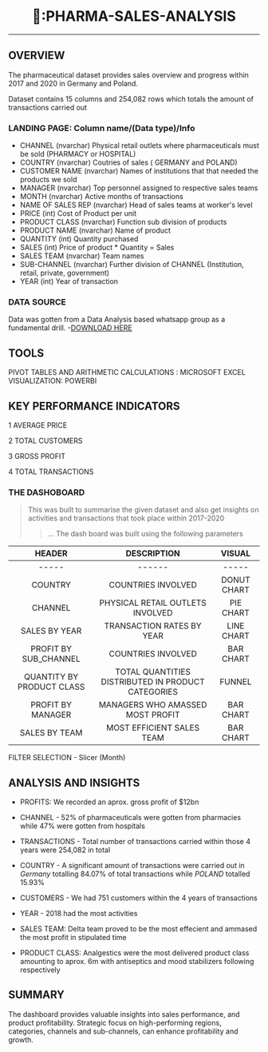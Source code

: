 # <h1 align="center">💊:PHARMA-SALES-ANALYSIS</h1>
------------------------


## OVERVIEW
The pharmaceutical dataset provides sales overview and progress within 2017 and 2020 in Germany and Poland.

Dataset contains 15 columns and 254,082 rows which totals the amount of transactions carried out




### LANDING PAGE: Column name/(Data type)/Info
* CHANNEL (nvarchar)
  Physical retail outlets where pharmaceuticals must be sold (PHARMACY or HOSPITAL)
* COUNTRY (nvarchar)
  Coutries of sales ( GERMANY and POLAND)
* CUSTOMER NAME (nvarchar)
  Names of institutions that that needed the products we sold
* MANAGER (nvarchar)
  Top personnel assigned to respective sales teams 
* MONTH (nvarchar)
  Active months of transactions
* NAME OF SALES REP (nvarchar)
  Head of sales teams at worker's level
* PRICE (int)
  Cost of Product per unit
* PRODUCT CLASS (nvarchar)
  Function sub division of products
* PRODUCT NAME (nvarchar)
  Name of product
* QUANTITY (int)
  Quantity purchased
* SALES (int)
  Price of product * Quantity = Sales
* SALES TEAM (nvarchar)
  Team names
* SUB-CHANNEL (nvarchar)
  Further division of CHANNEL (Institution, retail, private, government)
* YEAR (int)
Year of transaction


### DATA SOURCE

Data was gotten from a Data Analysis based whatsapp group as a fundamental drill. -[DOWNLOAD HERE](https://t.co/eFcaQbfoOk)



## TOOLS

PIVOT TABLES AND ARITHMETIC CALCULATIONS : MICROSOFT EXCEL
VISUALIZATION: POWERBI  

## KEY PERFORMANCE INDICATORS


  1 AVERAGE PRICE
  
  2 TOTAL CUSTOMERS
  
  3 GROSS PROFIT
  
  4 TOTAL TRANSACTIONS  

  ### THE DASHOBOARD
 >  This was built to summarise the given dataset and also get insights on activities and transactions that took place within 2017-2020
>> ... The dash board was built using the following parameters

 | HEADER | DESCRIPTION |  VISUAL  |
 | :---: | :---:| :---: |
| ----- |   ------   | -----   |
| COUNTRY| COUNTRIES INVOLVED |DONUT CHART |
| CHANNEL| PHYSICAL RETAIL OUTLETS INVOLVED | PIE CHART|
| SALES BY YEAR| TRANSACTION RATES BY YEAR | LINE CHART|
| PROFIT BY SUB_CHANNEL| COUNTRIES INVOLVED |BAR CHART |
| QUANTITY BY PRODUCT CLASS| TOTAL QUANTITIES DISTRIBUTED IN PRODUCT CATEGORIES | FUNNEL |
| PROFIT BY MANAGER| MANAGERS WHO AMASSED MOST PROFIT |BAR CHART|
| SALES BY TEAM| MOST EFFICIENT SALES TEAM | BAR CHART |     

FILTER SELECTION - Slicer (Month)  

## ANALYSIS AND INSIGHTS

* PROFITS: We recorded an aprox. gross profit of $12bn

* CHANNEL - 52% of pharmaceuticals were gotten from pharmacies while 47% were gotten from hospitals

* TRANSACTIONS - Total number of transactions carried within those 4 years were  254,082 in total

* COUNTRY - A significant amount of transactions were carried out in *Germany* totalling 84.07% of total transactions while *POLAND* totalled 15.93% 
  
* CUSTOMERS - We had 751 customers within the 4 years of transactions

* YEAR - 2018 had the most activities

* SALES TEAM: Delta team proved to be the most effecient and ammased the most profit in stipulated time

* PRODUCT CLASS: Analgestics were the most delivered product class amounting to aprox. 6m with antiseptics and mood stabilizers following respectively 

## SUMMARY 
The dashboard provides valuable insights into sales performance, and product profitability. Strategic focus on high-performing regions, categories, channels and sub-channels, can enhance profitability and growth.
  

